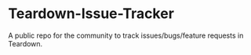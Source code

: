 # Teardown-Issue-Tracker
A public repo for the community to track issues/bugs/feature requests in Teardown.
